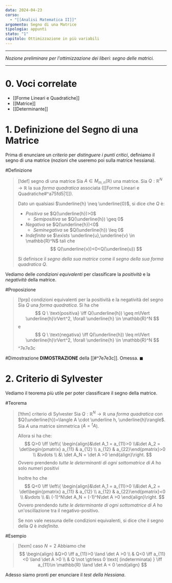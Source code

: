 ```yaml
---
data: 2024-04-23
corso:
  - "[[Analisi Matematica II]]"
argomento: Segno di una Matrice
tipologia: appunti
stato: "1"
capitolo: Ottimizzazione in più variabili
---
```

- - -
*Nozione preliminare per l'ottimizzazione dei liberi: segno delle matrici.*
- - -
# 0. Voci correlate
- [[Forme Lineari e Quadratiche]]
- [[Matrice]]
- [[Determinante]]
# 1. Definizione del Segno di una Matrice
Prima di enunciare un *criterio* per *distinguere i punti critici*, definiamo il segno di una matrice (nozioni che useremo poi sulla matrice hessiana).

#Definizione 
> [!def] segno di una matrice
> Sia $A \in M_{m,n}(\mathbb{R})$ una matrice. Sia $Q: \mathbb{R}^N \longrightarrow \mathbb{R}$ la sua *forma quadratica* associata ([[Forme Lineari e Quadratiche#^a75fd5|1]]).
> 
> Dato un qualsiasi $\underline{h} \neq \underline{0}$, si dice che $Q$ è:
> - *Positiva* se $Q(\underline{h})>0$
> 	- *Semipositiva* se $Q(\underline{h}) \geq 0$
> - *Negativa* se $Q(\underline{h})<0$
> 	- *Seminegativa* se $Q(\underline{h}) \leq 0$
> - *Indefinita* se $\exists \underline{u},\underline{v} \in \mathbb{R}^N$ tali che
> $$
> Q(\underline{v})<0<Q(\underline{u})
> $$
> 
> Si definisce il *segno della sua matrice* come il *segno della sua forma quadratica* $Q$.

Vediamo delle *condizioni equivalenti* per classificare la *positività* e la *negatività* della matrice.

#Proposizione 
> [!prp] condizioni equivalenti per la positività e la negatività del segno
> Sia $Q$ una *forma quadratica*. Si ha che
> $$
> Q \ \text{positiva} \iff Q(\underline{h}) \geq m\lVert \underline{h}\rVert^2, \forall \underline{h} \in \mathbb{R}^N
> $$
> e
> $$
> Q \ \text{negativa} \iff Q(\underline{h}) \leq m\lVert \underline{h}\rVert^2, \forall \underline{h} \in \mathbb{R}^N
> $$
^7e7e3c

#Dimostrazione 
**DIMOSTRAZIONE** della [[#^7e7e3c]].
Omessa. $\blacksquare$

# 2. Criterio di Sylvester
Vediamo il teorema più utile per poter classificare il segno della matrice.

#Teorema 
> [!thm] criterio di Sylvester
> Sia $Q: \mathbb{R}^N \longrightarrow \mathbb{R}$ una *forma quadratica* con $Q(\underline{h})=\langle A \cdot \underline h, \underline{h}\rangle$. Sia $A$ una matrice simmetrica ($A={}^t A$).
> 
> Allora si ha che:
> $$
> Q>0 \iff \left\{ \begin{align}&\det A_1 = a_{11}>0 \\&\det A_2 = \det\begin{pmatrix}  a_{11} & a_{12} \\ a_{12} & a_{22}\end{pmatrix}>0 \\ &\vdots \\ &\ \det A_N = \det A >0  \end{align}\right.
> $$
> Ovvero prendendo *tutte le determinanti di ogni sottomatrice di $A$* ho solo numeri positivi
> 
> Inoltre ho che
> $$
> Q<0 \iff \left\{ \begin{align}&\det A_1 = a_{11}>0 \\&\det A_2 = \det\begin{pmatrix}  a_{11} & a_{12} \\ a_{12} & a_{22}\end{pmatrix}<0 \\ &\vdots \\ &\ (-1)^N\det A_N = (-1)^N\det A >0  \end{align}\right.
> $$
> Ovvero prendendo *tutte le determinante di ogni sottomatrice di $A$* ho un'oscillazione tra il negativo-positivo.
> 
> Se non vale nessuna delle condizioni equivalenti, si dice che il segno della $Q$ è *indefinita*.

#Esempio 
> [!exm] caso $N=2$
> Abbiamo che
> $$
> \begin{align}
> &Q>0 \iff a_{11}>0 \land \det A >0 \\
> & Q<0 \iff a_{11}<0 \land \det A >0 \\
> & Q  \not \gtrless 0 \text{ (indeterminata) } \iff a_{11}\in \mathbb{R} \land \det A < 0
> \end{align}
> $$

Adesso siamo pronti per enunciare il *test della Hessiana*.